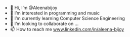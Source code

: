 - 👋 Hi, I’m @Aleenabijoy
- 👀 I’m interested in programming and music
- 🌱 I’m currently learning Computer Science Engineering
- 💞️ I’m looking to collaborate on ...
- 📫 How to reach me www.linkedin.com/in/aleena-bijoy



<!---
Aleenabijoy/Aleenabijoy is a ✨ special ✨ repository because its `README.md` (this file) appears on your GitHub profile.
You can click the Preview link to take a look at your changes.
--->
